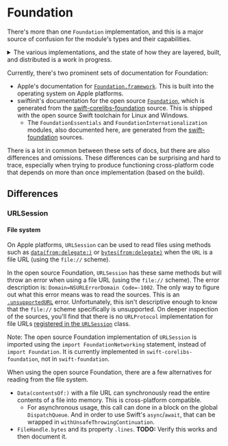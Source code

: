 # Foundation

There's more than one `Foundation` implementation, and this is a major source of confusion for the
module's types and their capabilities.

<details><summary>The various implementations, and the state of how they are layered, built, and distributed is a
work in progress.</summary>

Here are a few resources to help you understand the current state, and some of the history, of these details:
*  [2024 Swift-Foundation annual
   update](https://forums.swift.org/t/swift-foundation-2024-annual-update/75609) summarizes current
   state, and outlines focus areas for the upcoming year.
*  Swift 6.0: [swift-foundation implementation
   ships](https://forums.swift.org/t/swift-foundation-now-available/73530) as part of the
   implementation of `Foundation` in the toolchain on Linux and Windows.
*  [Initial migration plan](https://forums.swift.org/t/swift-foundation-2024-annual-update/75609)
   for swift-corelibs-foundation to transition into a compatibility layer, and push the unified
   cross-platform implementation into swift-foundation. There was a slight pivot to shipping
   swift-foundation in the toolchain distributions instead of using SwiftPM, described in [an
   update](https://forums.swift.org/t/migration-plan-swift-corelibs-foundation-to-swift-foundation/70943/23).
*  [Talk at SwiftServerConf](https://www.youtube.com/watch?v=EUKSZiOaWKk) describing the migration plan in a more visual way.

</details>

Currently, there's two prominent sets of documentation for Foundation:
*  Apple's documentation for [`Foundation.framework`](https://developer.apple.com/documentation/foundation). This is built into the operating system on Apple platforms.
*  swiftinit's documentation for the open source [`Foundation`](https://swiftinit.org/docs/swift/foundation), which
   is generated from the [swift-corelibs-foundation](https://github.com/swiftlang/swift-corelibs-foundation) source. This is shipped with the open source Swift toolchain for Linux and Windows.
   *  The `FoundationEssentials` and `FoundationInternationalization` modules, also documented here,
      are generated from the [swift-foundation](https://github.com/swiftlang/swift-foundation)
      sources.

There is a lot in common between these sets of docs, but there are also differences and omissions.
These differences can be surprising and hard to trace, especially when trying to produce functioning
cross-platform code that depends on more than once implementation (based on the build).

## Differences

### URLSession

#### File system

On Apple platforms, `URLSession` can be used to read files using methods such as
[`data(from:delegate:)`](https://developer.apple.com/documentation/foundation/urlsession/3767353-data)
or
[`bytes(from:delegate)`](https://developer.apple.com/documentation/foundation/urlsession/3767351-bytes)
when the `URL` is a file URL (using the `file://` scheme).

In the open source Foundation, `URLSession` has these same methods but will throw an error when
using a file URL (using the `file://` scheme). The error description is: `Domain=NSURLErrorDomain
Code=-1002`. The only way to figure out what this error means was to read the sources. This is an
[`.unsupportedURL`](https://github.com/swiftlang/swift-corelibs-foundation/blob/25d044f2c4ceb635d9f714f588673fd7a29790c1/Sources/Foundation/NSError.swift#L748)
error. Unfortunately, this isn't descriptive enough to know that the `file://` scheme specifically
is unsupported. On deeper inspection of the sources, you'll find that there is no `URLProtocol`
implementation for file URLs [registered in the
`URLSession`](https://github.com/swiftlang/swift-corelibs-foundation/blob/25d044f2c4ceb635d9f714f588673fd7a29790c1/Sources/FoundationNetworking/URLSession/URLSession.swift#L197-L203)
class.

Note: The open source Foundation implementation of `URLSession` is imported using the `import
FoundationNetworking` statement, instead of `import Foundation`. It is currently implemented in
`swift-corelibs-foundation`, not in `swift-foundation`.

When using the open source Foundation, there are a few alternatives for reading from the file
system.
*  `Data(contentsOf:)` with a file URL can synchronously read the entire contents of a file into memory. This is cross-platform compatible.
   *  For asynchronous usage, this call can done in a block on the global `DispatchQueue`. And in order to use Swift's `async`/`await`, that can be wrapped in `withUnsafeThrowingContinuation`.
*  `FileHandle.bytes` and its property `.lines`. **TODO:** Verify this works and then document it.
